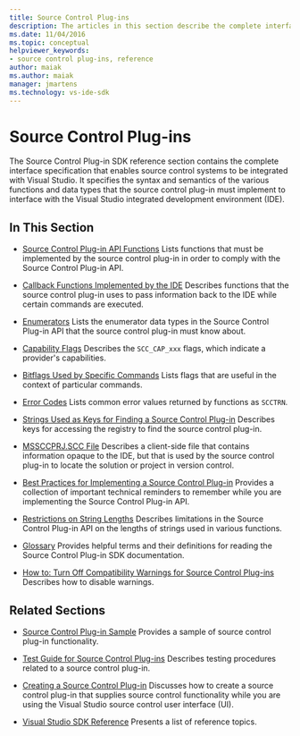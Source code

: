 ```yaml
---
title: Source Control Plug-ins
description: The articles in this section describe the complete interface specification that enables source control systems to be integrated with Visual Studio.
ms.date: 11/04/2016
ms.topic: conceptual
helpviewer_keywords:
- source control plug-ins, reference
author: maiak
ms.author: maiak
manager: jmartens
ms.technology: vs-ide-sdk
---
```

# Source Control Plug-ins

The Source Control Plug-in SDK reference section contains the complete interface specification that enables source control systems to be integrated with Visual Studio. It specifies the syntax and semantics of the various functions and data types that the source control plug-in must implement to interface with the Visual Studio integrated development environment (IDE).

## In This Section
- [Source Control Plug-in API Functions](../extensibility/source-control-plug-in-api-functions.md)
 Lists functions that must be implemented by the source control plug-in in order to comply with the Source Control Plug-in API.

- [Callback Functions Implemented by the IDE](../extensibility/callback-functions-implemented-by-the-ide.md)
 Describes functions that the source control plug-in uses to pass information back to the IDE while certain commands are executed.

- [Enumerators](../extensibility/enumerators.md)
 Lists the enumerator data types in the Source Control Plug-in API that the source control plug-in must know about.

- [Capability Flags](../extensibility/capability-flags.md)
 Describes the `SCC_CAP_xxx` flags, which indicate a provider's capabilities.

- [Bitflags Used by Specific Commands](../extensibility/bitflags-used-by-specific-commands.md)
 Lists flags that are useful in the context of particular commands.

- [Error Codes](../extensibility/error-codes.md)
 Lists common error values returned by functions as `SCCTRN`.

- [Strings Used as Keys for Finding a Source Control Plug-in](../extensibility/strings-used-as-keys-for-finding-a-source-control-plug-in.md)
 Describes keys for accessing the registry to find the source control plug-in.

- [MSSCCPRJ.SCC File](../extensibility/mssccprj-scc-file.md)
 Describes a client-side file that contains information opaque to the IDE, but that is used by the source control plug-in to locate the solution or project in version control.

- [Best Practices for Implementing a Source Control Plug-in](../extensibility/best-practices-for-implementing-a-source-control-plug-in.md)
 Provides a collection of important technical reminders to remember while you are implementing the Source Control Plug-in API.

- [Restrictions on String Lengths](../extensibility/restrictions-on-string-lengths.md)
 Describes limitations in the Source Control Plug-in API on the lengths of strings used in various functions.

- [Glossary](../extensibility/source-control-plug-in-glossary.md)
 Provides helpful terms and their definitions for reading the Source Control Plug-in SDK documentation.

- [How to: Turn Off Compatibility Warnings for Source Control Plug-ins](../extensibility/how-to-turn-off-compatibility-warnings-for-source-control-plug-ins.md)
 Describes how to disable warnings.

## Related Sections
- [Source Control Plug-in Sample](https://www.microsoft.com/download/details.aspx?id=55984)
 Provides a sample of source control plug-in functionality.

- [Test Guide for Source Control Plug-ins](../extensibility/internals/test-guide-for-source-control-plug-ins.md)
 Describes testing procedures related to a source control plug-in.

- [Creating a Source Control Plug-in](../extensibility/internals/creating-a-source-control-plug-in.md)
 Discusses how to create a source control plug-in that supplies source control functionality while you are using the Visual Studio source control user interface (UI).

- [Visual Studio SDK Reference](../extensibility/visual-studio-sdk-reference.md)
 Presents a list of reference topics.
